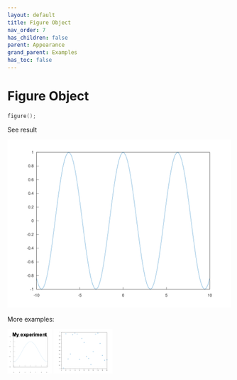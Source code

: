 ```yaml
---
layout: default
title: Figure Object
nav_order: 7
has_children: false
parent: Appearance
grand_parent: Examples
has_toc: false
---
```

# Figure Object

```cpp
figure();
```


See result

[![example_figure_1](figure/figure_1.svg)](../../../examples/appearance/figure/figure_1.cpp)

More examples:
    
[![example_figure_2](figure/figure_2_thumb.png)](../../../examples/appearance/figure/figure_2.cpp)  [![example_figure_3](figure/figure_3_thumb.png)](../../../examples/appearance/figure/figure_3.cpp)

  


